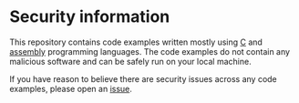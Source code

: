 # Security information

This repository contains code examples written mostly using [C](https://en.wikipedia.org/wiki/C_(programming_language)) and [assembly](https://en.wikipedia.org/wiki/Assembly_language) programming languages. The code examples do not contain any malicious software and can be safely run on your local machine.

If you have reason to believe there are security issues across any code examples, please open an [issue](https://github.com/0xAX/asm/issues/new).
